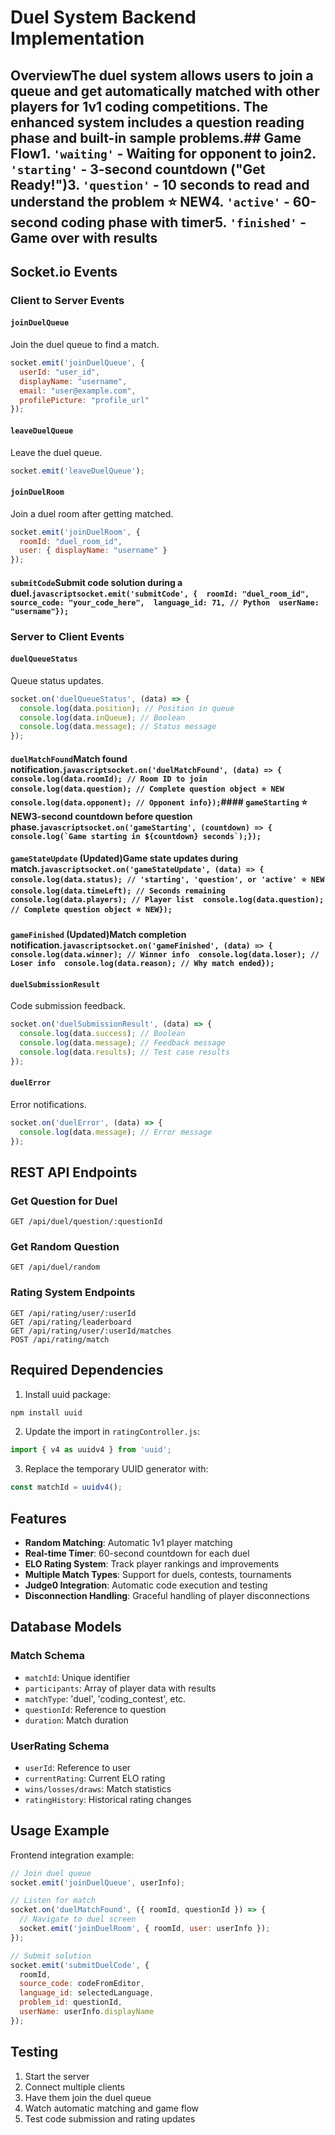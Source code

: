 # Duel System Backend Implementation

## OverviewThe duel system allows users to join a queue and get automatically matched with other players for 1v1 coding competitions. The enhanced system includes a question reading phase and built-in sample problems.## Game Flow1. **`'waiting'`** - Waiting for opponent to join2. **`'starting'`** - 3-second countdown ("Get Ready!")3. **`'question'`** - 10 seconds to read and understand the problem ⭐ **NEW**4. **`'active'`** - 60-second coding phase with timer5. **`'finished'`** - Game over with results

## Socket.io Events

### Client to Server Events

#### `joinDuelQueue`
Join the duel queue to find a match.
```javascript
socket.emit('joinDuelQueue', {
  userId: "user_id",
  displayName: "username",
  email: "user@example.com",
  profilePicture: "profile_url"
});
```

#### `leaveDuelQueue`
Leave the duel queue.
```javascript
socket.emit('leaveDuelQueue');
```

#### `joinDuelRoom`
Join a duel room after getting matched.
```javascript
socket.emit('joinDuelRoom', {
  roomId: "duel_room_id",
  user: { displayName: "username" }
});
```

#### `submitCode`Submit code solution during a duel.```javascriptsocket.emit('submitCode', {  roomId: "duel_room_id",  source_code: "your_code_here",  language_id: 71, // Python  userName: "username"});```

### Server to Client Events

#### `duelQueueStatus`
Queue status updates.
```javascript
socket.on('duelQueueStatus', (data) => {
  console.log(data.position); // Position in queue
  console.log(data.inQueue); // Boolean
  console.log(data.message); // Status message
});
```

#### `duelMatchFound`Match found notification.```javascriptsocket.on('duelMatchFound', (data) => {  console.log(data.roomId); // Room ID to join  console.log(data.question); // Complete question object ⭐ NEW  console.log(data.opponent); // Opponent info});```#### `gameStarting` ⭐ NEW3-second countdown before question phase.```javascriptsocket.on('gameStarting', (countdown) => {  console.log(`Game starting in ${countdown} seconds`);});```

#### `gameStateUpdate` (Updated)Game state updates during match.```javascriptsocket.on('gameStateUpdate', (data) => {  console.log(data.status); // 'starting', 'question', or 'active' ⭐ NEW  console.log(data.timeLeft); // Seconds remaining  console.log(data.players); // Player list  console.log(data.question); // Complete question object ⭐ NEW});```

#### `gameFinished` (Updated)Match completion notification.```javascriptsocket.on('gameFinished', (data) => {  console.log(data.winner); // Winner info  console.log(data.loser); // Loser info  console.log(data.reason); // Why match ended});```

#### `duelSubmissionResult`
Code submission feedback.
```javascript
socket.on('duelSubmissionResult', (data) => {
  console.log(data.success); // Boolean
  console.log(data.message); // Feedback message
  console.log(data.results); // Test case results
});
```

#### `duelError`
Error notifications.
```javascript
socket.on('duelError', (data) => {
  console.log(data.message); // Error message
});
```

## REST API Endpoints

### Get Question for Duel
```
GET /api/duel/question/:questionId
```

### Get Random Question
```
GET /api/duel/random
```

### Rating System Endpoints
```
GET /api/rating/user/:userId
GET /api/rating/leaderboard
GET /api/rating/user/:userId/matches
POST /api/rating/match
```

## Required Dependencies

1. Install uuid package:
```bash
npm install uuid
```

2. Update the import in `ratingController.js`:
```javascript
import { v4 as uuidv4 } from 'uuid';
```

3. Replace the temporary UUID generator with:
```javascript
const matchId = uuidv4();
```

## Features

- **Random Matching**: Automatic 1v1 player matching
- **Real-time Timer**: 60-second countdown for each duel
- **ELO Rating System**: Track player rankings and improvements
- **Multiple Match Types**: Support for duels, contests, tournaments
- **Judge0 Integration**: Automatic code execution and testing
- **Disconnection Handling**: Graceful handling of player disconnections

## Database Models

### Match Schema
- `matchId`: Unique identifier
- `participants`: Array of player data with results
- `matchType`: 'duel', 'coding_contest', etc.
- `questionId`: Reference to question
- `duration`: Match duration

### UserRating Schema
- `userId`: Reference to user
- `currentRating`: Current ELO rating
- `wins/losses/draws`: Match statistics
- `ratingHistory`: Historical rating changes

## Usage Example

Frontend integration example:
```javascript
// Join duel queue
socket.emit('joinDuelQueue', userInfo);

// Listen for match
socket.on('duelMatchFound', ({ roomId, questionId }) => {
  // Navigate to duel screen
  socket.emit('joinDuelRoom', { roomId, user: userInfo });
});

// Submit solution
socket.emit('submitDuelCode', {
  roomId,
  source_code: codeFromEditor,
  language_id: selectedLanguage,
  problem_id: questionId,
  userName: userInfo.displayName
});
```

## Testing

1. Start the server
2. Connect multiple clients
3. Have them join the duel queue
4. Watch automatic matching and game flow
5. Test code submission and rating updates 